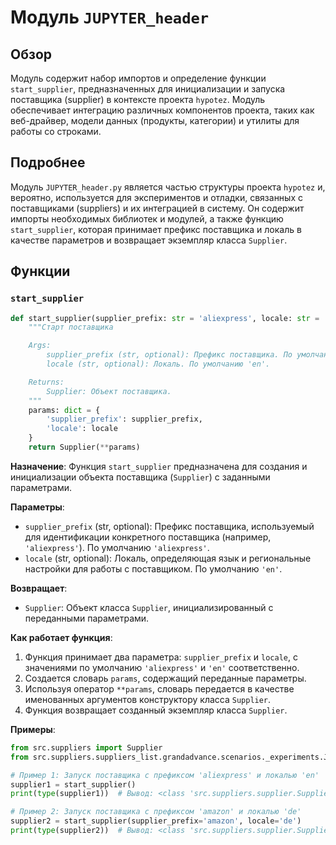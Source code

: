 # Модуль `JUPYTER_header`

## Обзор

Модуль содержит набор импортов и определение функции `start_supplier`, предназначенных для инициализации и запуска поставщика (supplier) в контексте проекта `hypotez`. Модуль обеспечивает интеграцию различных компонентов проекта, таких как веб-драйвер, модели данных (продукты, категории) и утилиты для работы со строками.

## Подробнее

Модуль `JUPYTER_header.py` является частью структуры проекта `hypotez` и, вероятно, используется для экспериментов и отладки, связанных с поставщиками (suppliers) и их интеграцией в систему. Он содержит импорты необходимых библиотек и модулей, а также функцию `start_supplier`, которая принимает префикс поставщика и локаль в качестве параметров и возвращает экземпляр класса `Supplier`.

## Функции

### `start_supplier`

```python
def start_supplier(supplier_prefix: str = 'aliexpress', locale: str = 'en') -> Supplier:
    """Старт поставщика

    Args:
        supplier_prefix (str, optional): Префикс поставщика. По умолчанию 'aliexpress'.
        locale (str, optional): Локаль. По умолчанию 'en'.

    Returns:
        Supplier: Объект поставщика.
    """
    params: dict = {
        'supplier_prefix': supplier_prefix,
        'locale': locale
    }
    return Supplier(**params)
```

**Назначение**:
Функция `start_supplier` предназначена для создания и инициализации объекта поставщика (`Supplier`) с заданными параметрами.

**Параметры**:

- `supplier_prefix` (str, optional): Префикс поставщика, используемый для идентификации конкретного поставщика (например, `'aliexpress'`). По умолчанию `'aliexpress'`.
- `locale` (str, optional): Локаль, определяющая язык и региональные настройки для работы с поставщиком. По умолчанию `'en'`.

**Возвращает**:

- `Supplier`: Объект класса `Supplier`, инициализированный с переданными параметрами.

**Как работает функция**:

1. Функция принимает два параметра: `supplier_prefix` и `locale`, с значениями по умолчанию `'aliexpress'` и `'en'` соответственно.
2. Создается словарь `params`, содержащий переданные параметры.
3. Используя оператор `**params`, словарь передается в качестве именованных аргументов конструктору класса `Supplier`.
4. Функция возвращает созданный экземпляр класса `Supplier`.

**Примеры**:

```python
from src.suppliers import Supplier
from src.suppliers.suppliers_list.grandadvance.scenarios._experiments.JUPYTER_header import start_supplier

# Пример 1: Запуск поставщика с префиксом 'aliexpress' и локалью 'en'
supplier1 = start_supplier()
print(type(supplier1))  # Вывод: <class 'src.suppliers.supplier.Supplier'>

# Пример 2: Запуск поставщика с префиксом 'amazon' и локалью 'de'
supplier2 = start_supplier(supplier_prefix='amazon', locale='de')
print(type(supplier2))  # Вывод: <class 'src.suppliers.supplier.Supplier'>
